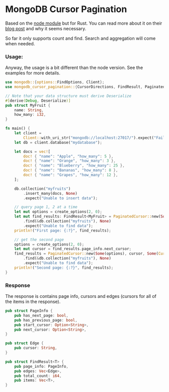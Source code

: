 # MongoDB Cursor Pagination

Based on the [node module](https://github.com/mixmaxhq/mongo-cursor-pagination) but for Rust.
You can read more about it on their [blog post](https://engineering.mixmax.com/blog/api-paging-built-the-right-way/) and why it seems necessary. 

So far it only supports count and find. Search and aggregation will come when needed. 

### Usage:
Anyway, the usage is a bit different than the node version. See the examples for more details.
```rust
use mongodb::{options::FindOptions, Client};
use mongodb_cursor_pagination::{CursorDirections, FindResult, PaginatedCursor};

// Note that your data structure must derive Deserialize
#[derive(Debug, Deserialize)]
pub struct MyFruit {
    name: String,
    how_many: i32,
}

fn main() {
    let client =
        Client::with_uri_str("mongodb://localhost:27017/").expect("Failed to initialize client.");
    let db = client.database("mydatabase");

    let docs = vec![
        doc! { "name": "Apple", "how_many": 5 },
        doc! { "name": "Orange", "how_many": 3 },
        doc! { "name": "Blueberry", "how_many": 25 },
        doc! { "name": "Bananas", "how_many": 8 },
        doc! { "name": "Grapes", "how_many": 12 },
    ];

    db.collection("myfruits")
        .insert_many(docs, None)
        .expect("Unable to insert data");

    // query page 1, 2 at a time
    let mut options = create_options(2, 0);
    let mut find_results: FindResult<MyFruit> = PaginatedCursor::new(Some(options), None, None)
        .find(&db.collection("myfruits"), None)
        .expect("Unable to find data");
    println!("First page: {:?}", find_results);

    // get the second page
    options = create_options(2, 0);
    let mut cursor = find_results.page_info.next_cursor;
    find_results = PaginatedCursor::new(Some(options), cursor, Some(CursorDirections::Next))
        .find(&db.collection("myfruits"), None)
        .expect("Unable to find data");
    println!("Second page: {:?}", find_results);
}
```

### Response
The response is contains page info, cursors and edges (cursors for all of the items in the response).
```rust
pub struct PageInfo {
    pub has_next_page: bool,
    pub has_previous_page: bool,
    pub start_cursor: Option<String>,
    pub next_cursor: Option<String>,
}

pub struct Edge {
    pub cursor: String,
}

pub struct FindResult<T> {
    pub page_info: PageInfo,
    pub edges: Vec<Edge>,
    pub total_count: i64,
    pub items: Vec<T>,
}
```
